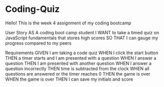 # Coding-Quiz

Hello! This is the week 4 assignment of my coding bootcamp

User Story
AS A coding boot camp student
I WANT to take a timed quiz on JavaScript fundamentals that stores high scores
SO THAT I can gauge my progress compared to my peers


Requirements
GIVEN I am taking a code quiz
WHEN I click the start button
THEN a timer starts and I am presented with a question
WHEN I answer a question
THEN I am presented with another question
WHEN I answer a question incorrectly
THEN time is subtracted from the clock
WHEN all questions are answered or the timer reaches 0
THEN the game is over
WHEN the game is over
THEN I can save my initials and score